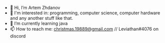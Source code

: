 - 👋 Hi, I’m Artem Zhdanov
- 👀 I'm interested in: programming, computer science, computer hardware and any another stuff like that.
- 🌱 I’m currently learning java
- 📫 How to reach me: christmas.19889@gmail.com // Leviathan#4076 on discord

<!---
Not2Fa1r/Not2Fa1r is a ✨ special ✨ repository because its `README.md` (this file) appears on your GitHub profile.
You can click the Preview link to take a look at your changes.
--->
